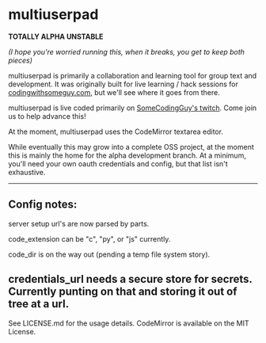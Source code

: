 # multiuserpad

**TOTALLY ALPHA UNSTABLE**

_(I hope you're worried running this, when it breaks, you get to keep both pieces)_

multiuserpad is primarily a collaboration and learning tool for group text
and development.  It was originally built for live learning / hack sessions
for [codingwithsomeguy.com](https://codingwithsomeguy.com), but we'll see where it
goes from there.

multiuserpad is live coded primarily on [SomeCodingGuy's twitch](https://twitch.tv/SomeCodingGuy).  Come join us to help advance this!

At the moment, multiuserpad uses the CodeMirror textarea editor.

While eventually this may grow into a complete OSS project, at the moment this is mainly the home for the alpha development branch. At a minimum, you'll need your own oauth credentials and config, but that list isn't exhaustive.

---
## Config notes:
server setup url's are now parsed by parts.

code_extension can be "c", "py", or "js" currently.

code_dir is on the way out (pending a temp file system story).

credentials_url needs a secure store for secrets.  Currently punting on that and storing it out of tree at a url.
---

See LICENSE.md for the usage details.  CodeMirror is available on the MIT License.
